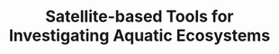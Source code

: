 ---
title: "Satellite-based Tools for Investigating Aquatic Ecosystems"
img: "annaB_SNAP23.webp"
image_alt: "annaB_SNAP23"
link: "https://www.youtube.com/watch?v=pknYqAAtxRE"
description: |
    **Course Duration:** N/A  
    **Instructor:** Anna B. Ruescas

    Anna B. Ruescas participates in this session on the use of Sentinel Constellation SNAP Tools, as part of the 2023 Satellite-based Tools for Investigating Aquatic Ecosystems Training at the Trevor Platt Science Foundation.
---